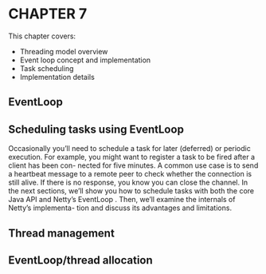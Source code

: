 # CHAPTER 7

This chapter covers:

- Threading model overview
- Event loop concept and implementation
- Task scheduling
- Implementation details

## EventLoop

## Scheduling tasks using EventLoop

Occasionally you’ll need to schedule a task for later (deferred) or periodic execution.
For example, you might want to register a task to be fired after a client has been con-
nected for five minutes. A common use case is to send a heartbeat message to a
remote peer to check whether the connection is still alive. If there is no response, you
know you can close the channel.
In the next sections, we’ll show you how to schedule tasks with both the core Java
API and Netty’s  EventLoop . Then, we’ll examine the internals of Netty’s implementa-
tion and discuss its advantages and limitations.

## Thread management

## EventLoop/thread allocation